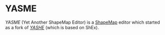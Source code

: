 # YASME
  *YASME* (Yet Another ShapeMap Editor) is a [ShapeMap](http://shex.io/shape-map/) editor which started as a fork of [*YASHE*](http://www.weso.es/YASHE/) (which is based on ShEx). 

